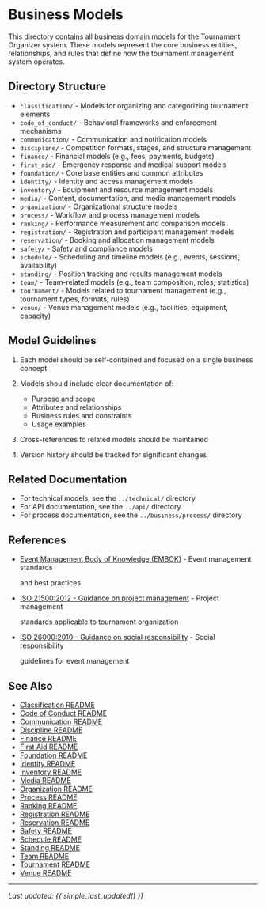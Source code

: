 # Business Models

This directory contains all business domain models for the Tournament Organizer system. These models represent the core
business entities, relationships, and rules that define how the tournament management system operates.

## Directory Structure

- `classification/` - Models for organizing and categorizing tournament elements
- `code_of_conduct/` - Behavioral frameworks and enforcement mechanisms
- `communication/` - Communication and notification models
- `discipline/` - Competition formats, stages, and structure management
- `finance/` - Financial models (e.g., fees, payments, budgets)
- `first_aid/` - Emergency response and medical support models
- `foundation/` - Core base entities and common attributes
- `identity/` - Identity and access management models
- `inventory/` - Equipment and resource management models
- `media/` - Content, documentation, and media management models
- `organization/` - Organizational structure models
- `process/` - Workflow and process management models
- `ranking/` - Performance measurement and comparison models
- `registration/` - Registration and participant management models
- `reservation/` - Booking and allocation management models
- `safety/` - Safety and compliance models
- `schedule/` - Scheduling and timeline models (e.g., events, sessions, availability)
- `standing/` - Position tracking and results management models
- `team/` - Team-related models (e.g., team composition, roles, statistics)
- `tournament/` - Models related to tournament management (e.g., tournament types, formats, rules)
- `venue/` - Venue management models (e.g., facilities, equipment, capacity)

## Model Guidelines

1. Each model should be self-contained and focused on a single business concept
2. Models should include clear documentation of:

   - Purpose and scope
   - Attributes and relationships
   - Business rules and constraints
   - Usage examples

3. Cross-references to related models should be maintained
4. Version history should be tracked for significant changes

## Related Documentation

- For technical models, see the `../technical/` directory
- For API documentation, see the `../api/` directory
- For process documentation, see the `../business/process/` directory

## References

- [Event Management Body of Knowledge (EMBOK)](https://www.embok.org/index.php/embok-model) - Event management standards

  and best practices

- [ISO 21500:2012 - Guidance on project management](https://www.iso.org/standard/50003.html) - Project management

  standards applicable to tournament organization

- [ISO 26000:2010 - Guidance on social responsibility](https://www.iso.org/standard/42546.html) - Social responsibility

  guidelines for event management

## See Also

- [Classification README](classification/README.md)
- [Code of Conduct README](code_of_conduct/README.md)
- [Communication README](communication/README.md)
- [Discipline README](discipline/README.md)
- [Finance README](finance/README.md)
- [First Aid README](first_aid/README.md)
- [Foundation README](foundation/README.md)
- [Identity README](identity/README.md)
- [Inventory README](inventory/README.md)
- [Media README](media/README.md)
- [Organization README](organization/README.md)
- [Process README](process/README.md)
- [Ranking README](ranking/README.md)
- [Registration README](registration/README.md)
- [Reservation README](reservation/README.md)
- [Safety README](safety/README.md)
- [Schedule README](schedule/README.md)
- [Standing README](standing/README.md)
- [Team README](team/README.md)
- [Tournament README](tournament/README.md)
- [Venue README](venue/README.md)

---
*Last updated: {{ simple_last_updated() }}*
